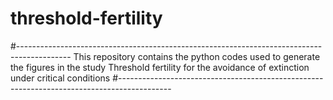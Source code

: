 # threshold-fertility
#------------------------------------------------------------------------------------------- 
This repository contains the python codes used to generate the figures
in the study
Threshold fertility for the avoidance of extinction under critical conditions
#-------------------------------------------------------------------------------------------
